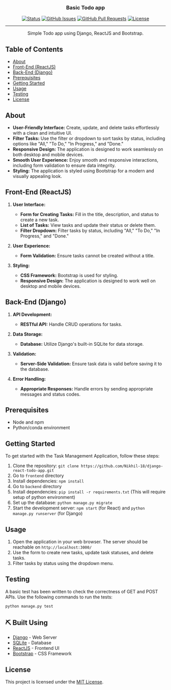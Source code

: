 <h3 align="center">Basic Todo app</h3>

<div align="center">

[![Status](https://img.shields.io/badge/status-active-success.svg)]()
[![GitHub Issues](https://img.shields.io/github/issues/Nikhil-18/django-react-todo-app.svg)](https://github.com/Nikhil-18/django-react-todo-app/issues)
[![GitHub Pull Requests](https://img.shields.io/github/issues-pr/Nikhil-18/django-react-todo-app.svg)](https://github.com/Nikhil-18/django-react-todo-app/pulls)
[![License](https://img.shields.io/badge/license-MIT-blue.svg)](/LICENSE)

</div>

---

<p align="center">Simple Todo app using Django, ReactJS and Bootstrap.
  <br>
</p>

## Table of Contents

- [About](#about)
- [Front-End (ReactJS)](#front-end-reactjs)
- [Back-End (Django)](#back-end-django)
- [Prerequisites](#prerequisites)
- [Getting Started](#getting-started)
- [Usage](#usage)
- [Testing](#testing)
- [License](#license)

## About

- **User-Friendly Interface:** Create, update, and delete tasks effortlessly with a clean and intuitive UI.
- **Filter Tasks:** Use the filter or dropdown to sort tasks by status, including options like "All," "To Do," "In Progress," and "Done."
- **Responsive Design:** The application is designed to work seamlessly on both desktop and mobile devices.
- **Smooth User Experience:** Enjoy smooth and responsive interactions, including form validation to ensure data integrity.
- **Styling:** The application is styled using Bootstrap for a modern and visually appealing look.

## Front-End (ReactJS)

1. **User Interface:**
    - **Form for Creating Tasks:** Fill in the title, description, and status to create a new task.
    - **List of Tasks:** View tasks and update their status or delete them.
    - **Filter Dropdown:** Filter tasks by status, including "All," "To Do," "In Progress," and "Done."

2. **User Experience:**
    - **Form Validation:** Ensure tasks cannot be created without a title.

3. **Styling:**
    - **CSS Framework:** Bootstrap is used for styling.
    - **Responsive Design:** The application is designed to work well on desktop and mobile devices.

## Back-End (Django)

1. **API Development:**
    - **RESTful API:** Handle CRUD operations for tasks.

2. **Data Storage:**
    - **Database:** Utilize Django's built-in SQLite for data storage.

3. **Validation:**
    - **Server-Side Validation:** Ensure task data is valid before saving it to the database.

4. **Error Handling:**
    - **Appropriate Responses:** Handle errors by sending appropriate messages and status codes.

## Prerequisites

- Node and npm
- Python/conda environment

## Getting Started

To get started with the Task Management Application, follow these steps:

1. Clone the repository: `git clone https://github.com/Nikhil-18/django-react-todo-app.git`
2. Go to `frontend` directory
3. Install dependencies: `npm install`
4. Go to `backend` directory
5. Install dependencies: `pip install -r requirements.txt` (This will require setup of python environment)
6. Set up the database: `python manage.py migrate`
7. Start the development server: `npm start` (for React) and `python manage.py runserver` (for Django)

## Usage

1. Open the application in your web browser. The server should be reachable on `http://localhost:3000/`
2. Use the form to create new tasks, update task statuses, and delete tasks.
3. Filter tasks by status using the dropdown menu.

## Testing

A basic test has been written to check the correctness of GET and POST APIs. Use the following commands to run the tests:

```sh
python manage.py test
```

## ⛏️ Built Using <a name = "built_using"></a>

- [Django](https://www.djangoproject.com/) - Web Server
- [SQLite](https://www.sqlite.org/) - Database
- [ReactJS](https://react.dev/) - Frontend UI
- [Bootstrap](https://getbootstrap.com/) - CSS Framework

## License

This project is licensed under the [MIT License](LICENSE).
